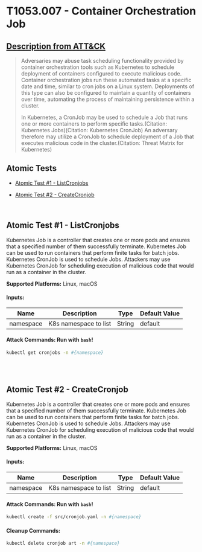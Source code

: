 # T1053.007 - Container Orchestration Job
## [Description from ATT&CK](https://attack.mitre.org/techniques/T1053/007)
<blockquote>Adversaries may abuse task scheduling functionality provided by container orchestration tools such as Kubernetes to schedule deployment of containers configured to execute malicious code. Container orchestration jobs run these automated tasks at a specific date and time, similar to cron jobs on a Linux system. Deployments of this type can also be configured to maintain a quantity of containers over time, automating the process of maintaining persistence within a cluster.

In Kubernetes, a CronJob may be used to schedule a Job that runs one or more containers to perform specific tasks.(Citation: Kubernetes Jobs)(Citation: Kubernetes CronJob) An adversary therefore may utilize a CronJob to schedule deployment of a Job that executes malicious code in the cluster.(Citation: Threat Matrix for Kubernetes)</blockquote>

## Atomic Tests

- [Atomic Test #1 - ListCronjobs](#atomic-test-1---listcronjobs)

- [Atomic Test #2 - CreateCronjob](#atomic-test-2---createcronjob)


<br/>

## Atomic Test #1 - ListCronjobs
Kubernetes Job is a controller that creates one or more pods and ensures that a specified number of them successfully terminate. Kubernetes Job can be used to run containers that perform finite tasks for batch jobs. Kubernetes CronJob is used to schedule Jobs. Attackers may use Kubernetes CronJob for scheduling execution of malicious code that would run as a container in the cluster.

**Supported Platforms:** Linux, macOS




#### Inputs:
| Name | Description | Type | Default Value | 
|------|-------------|------|---------------|
| namespace | K8s namespace to list | String | default|


#### Attack Commands: Run with `bash`! 


```bash
kubectl get cronjobs -n #{namespace}
```






<br/>
<br/>

## Atomic Test #2 - CreateCronjob
Kubernetes Job is a controller that creates one or more pods and ensures that a specified number of them successfully terminate. Kubernetes Job can be used to run containers that perform finite tasks for batch jobs. Kubernetes CronJob is used to schedule Jobs. Attackers may use Kubernetes CronJob for scheduling execution of malicious code that would run as a container in the cluster.

**Supported Platforms:** Linux, macOS




#### Inputs:
| Name | Description | Type | Default Value | 
|------|-------------|------|---------------|
| namespace | K8s namespace to list | String | default|


#### Attack Commands: Run with `bash`! 


```bash
kubectl create -f src/cronjob.yaml -n #{namespace}
```

#### Cleanup Commands:
```bash
kubectl delete cronjob art -n #{namespace}
```





<br/>
